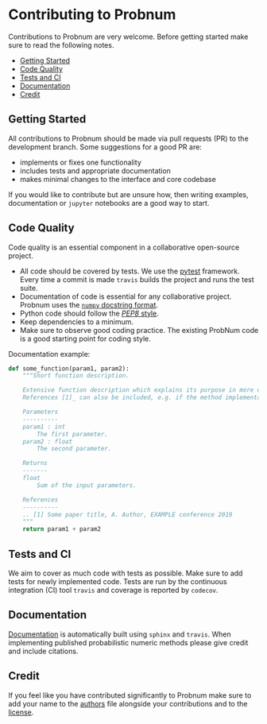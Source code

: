 # Contributing to Probnum

Contributions to Probnum are very welcome. Before getting started make sure to read the following notes.

* [Getting Started](#getting-started)
* [Code Quality](#code-quality)
* [Tests and CI](#tests-ci)
* [Documentation](#documentation)
* [Credit](#credit)

## <a name="getting-started">Getting Started</a>

All contributions to Probnum should be made via pull requests (PR) to the development branch. Some suggestions for a 
good PR are:

- implements or fixes one functionality
- includes tests and appropriate documentation
- makes minimal changes to the interface and core codebase

If you would like to contribute but are unsure how, then writing examples, documentation or `jupyter` notebooks are a 
good way to start.

## <a name="code-quality">Code Quality</a>

Code quality is an essential component in a collaborative open-source project.

- All code should be covered by tests. We use the [pytest](https://docs.pytest.org/) framework. Every time a commit is 
made `travis` builds the project and runs the test suite.
- Documentation of code is essential for any collaborative project. Probnum uses the 
[`numpy` docstring format](https://numpydoc.readthedocs.io/en/latest/format.html).
- Python code should follow the [*PEP8* style](https://www.python.org/dev/peps/pep-0008/). 
- Keep dependencies to a minimum.
- Make sure to observe good coding practice. The existing ProbNum code is a good starting point for coding style.

Documentation example:

```python
def some_function(param1, param2):
    """Short function description.

    Extensive function description which explains its purpose in more detail and may reference parameters or output. 
    References [1]_ can also be included, e.g. if the method implementation is based on a paper.

    Parameters
    ----------
    param1 : int
        The first parameter.
    param2 : float
        The second parameter.

    Returns
    -------
    float
        Sum of the input parameters.

    References
    ----------
    .. [1] Some paper title, A. Author, EXAMPLE conference 2019
    """
    return param1 + param2
```

## <a name="tests-ci">Tests and CI</a>

We aim to cover as much code with tests as possible. Make sure to add tests for newly implemented code. Tests are run by 
the continuous integration (CI) tool `travis` and coverage is reported by `codecov`.

## <a name="documentation">Documentation</a>

[Documentation](https://readthedocs.org/probabilistic-numerics/probnum) is automatically built using `sphinx` and 
`travis`. When implementing published probabilistic numeric methods please give credit and include citations. 


## <a name="credit">Credit</a>

If you feel like you have contributed significantly to Probnum make sure to add your name to the [authors](AUTHORS.md)
file alongside your contributions and to the [license](LICENSE.txt).
